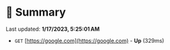 # 📖 Summary
Last updated: **1/17/2023, 5:25:01 AM**

- `GET` [https://google.com](https://google.com) - **Up** (329ms)
